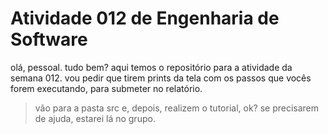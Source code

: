 # Atividade 012 de Engenharia de Software

olá, pessoal. tudo bem? aqui temos o repositório para a atividade da semana 012. vou pedir que tirem prints da tela com os passos que vocês forem executando, para submeter no relatório.
> vão para a pasta src e, depois, realizem o tutorial, ok? 
se precisarem de ajuda, estarei lá no grupo. 

